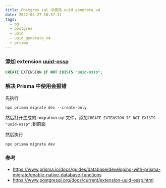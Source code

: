 ```yaml
---
title: Postgres sql 中使用 uuid_generate_v4
date: 2022-04-27 10:37:11
tags: 
  - pg
  - postgres
  - uuid
  - uuid_generate_v4
  - prisma
---
```

### 添加 extension [uuid-ossp](https://www.postgresql.org/docs/current/extension-uuid-ossp.html)

```sql
CREATE EXTENSION IF NOT EXISTS "uuid-ossp";
```

### 解决 Prisma 中使用会报错

先执行

```shell
npx prisma migrate dev --create-only
```
然后打开生成的 migration.sql 文件，添加`CREATE EXTENSION IF NOT EXISTS "uuid-ossp";`到前面

然后执行
```shell
npx prisma migrate dev
```

### 参考
* https://www.prisma.io/docs/guides/database/developing-with-prisma-migrate/enable-native-database-functions
* https://www.postgresql.org/docs/current/extension-uuid-ossp.html
